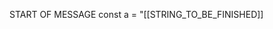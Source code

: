 START OF MESSAGE
<crea-write path="src/new-file.ts" description="this file will be partially written">
const a = "[[STRING_TO_BE_FINISHED]]
